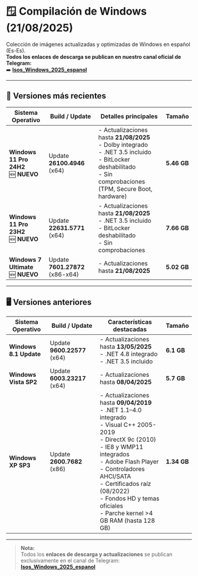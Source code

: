 # 🪟 Compilación de Windows (21/08/2025)

Colección de imágenes actualizadas y optimizadas de Windows en español (Es-Es).  
**Todos los enlaces de descarga se publican en nuestro canal oficial de Telegram:**  
➡️ **[Isos_Windows_2025_espanol](https://t.me/Isos_Windows_2025_espanol)**

---

## 🚀 Versiones más recientes

| Sistema Operativo               | Build / Update                            | Detalles principales                                                                 | Tamaño   |
|---------------------------------|--------------------------------------------|---------------------------------------------------------------------------------------|----------|
| **Windows 11 Pro 24H2** <br> 🆕 **NUEVO** | Update **26100.4946** (x64)                 | - Actualizaciones hasta **21/08/2025**<br>- Dolby integrado<br>- .NET 3.5 incluido<br>- BitLocker deshabilitado<br>- Sin comprobaciones (TPM, Secure Boot, hardware) | **5.46 GB** |
| **Windows 11 Pro 23H2** <br> 🆕 **NUEVO** | Update **22631.5771** (x64)                 | - Actualizaciones hasta **21/08/2025**<br>- .NET 3.5 incluido<br>- BitLocker deshabilitado<br>- Sin comprobaciones | **7.66 GB** |
| **Windows 7 Ultimate** <br> 🆕 **NUEVO**  | Update **7601.27872** (x86-x64)             | - Actualizaciones hasta **21/08/2025**                                                | **5.02 GB** |

---

## 🖥 Versiones anteriores

| Sistema Operativo       | Build / Update                            | Características destacadas                                                                 | Tamaño   |
|--------------------------|--------------------------------------------|---------------------------------------------------------------------------------------------|----------|
| **Windows 8.1 Update**   | Update **9600.22577** (x64)                 | - Actualizaciones hasta **13/05/2025**<br>- .NET 4.8 integrado<br>- .NET 3.5 incluido         | **6.1 GB** |
| **Windows Vista SP2**    | Update **6003.23217** (x64)                 | - Actualizaciones hasta **08/04/2025**                                                      | **5.7 GB** |
| **Windows XP SP3**       | Update **2600.7682** (x86)                  | - Actualizaciones hasta **09/04/2019**<br>- .NET 1.1–4.0 integrado<br>- Visual C++ 2005-2019<br>- DirectX 9c (2010)<br>- IE8 y WMP11 integrados<br>- Adobe Flash Player<br>- Controladores AHCI/SATA<br>- Certificados raíz (08/2022)<br>- Fondos HD y temas oficiales<br>- Parche kernel >4 GB RAM (hasta 128 GB) | **1.34 GB** |

---

> **Nota:**  
> Todos los **enlaces de descarga y actualizaciones** se publican exclusivamente en el canal de Telegram:  
> **[Isos_Windows_2025_espanol](https://t.me/Isos_Windows_2025_espanol)**
